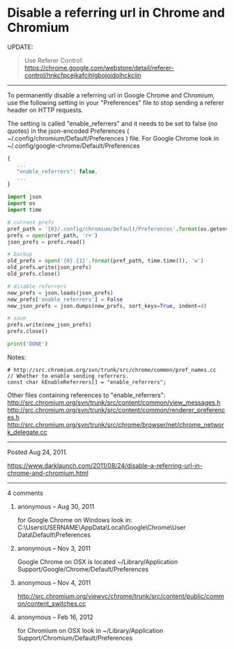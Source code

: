 # Disable a referring url in Chrome and Chromium

UPDATE:
> Use Referer Control: https://chrome.google.com/webstore/detail/referer-control/hnkcfpcejkafcihlgbojoidoihckciin

---

To permanently disable a referring url in Google Chrome and Chromium, use the following setting in your "Preferences" file to stop sending a referer header on HTTP requests.

The setting is called "enable_referrers" and it needs to be set to false (no quotes) in the json-encoded Preferences ( ~/.config/chromium/Default/Preferences ) file. For Google Chrome look in ~/.config/google-chrome/Default/Preferences

```javascript
{
   ...
   "enable_referrers": false,
   ...
}
```

```py
import json
import os
import time

# current prefs
pref_path = '{0}/.config/chromium/Default/Preferences'.format(os.getenv('HOME'))
prefs = open(pref_path, 'r+')
json_prefs = prefs.read()

# backup
old_prefs = open('{0}.{1}'.format(pref_path, time.time()), 'w')
old_prefs.write(json_prefs)
old_prefs.close()

# disable referrers
new_prefs = json.loads(json_prefs)
new_prefs['enable_referrers'] = False
new_json_prefs = json.dumps(new_prefs, sort_keys=True, indent=4)

# save
prefs.write(new_json_prefs)
prefs.close()

print('DONE')
```

Notes:
```
# http://src.chromium.org/svn/trunk/src/chrome/common/pref_names.cc
// Whether to enable sending referrers.
const char kEnableReferrers[] = "enable_referrers";
```

Other files containing references to "enable_referrers":
http://src.chromium.org/svn/trunk/src/content/common/view_messages.h
http://src.chromium.org/svn/trunk/src/content/common/renderer_preferences.h
http://src.chromium.org/svn/trunk/src/chrome/browser/net/chrome_network_delegate.cc

---

Posted Aug 24, 2011.

https://www.darklaunch.com/2011/08/24/disable-a-referring-url-in-chrome-and-chromium.html

---

4 comments

<ol><li><div>

anonymous &ndash; Aug 30, 2011<div>

for Google Chrome on Windows look in:
C:\Users\USERNAME\AppData\Local\Google\Chrome\User Data\Default\Preferences

</div></div></li><li><div>

anonymous &ndash; Nov 3, 2011<div>

Google Chrome on OSX is located ~/Library/Application Support/Google/Chrome/Default/Preferences

</div></div></li><li><div>

anonymous &ndash; Nov 4, 2011<div>

http://src.chromium.org/viewvc/chrome/trunk/src/content/public/common/content_switches.cc

</div></div></li><li><div>

anonymous &ndash; Feb 16, 2012<div>

for Chromium on OSX look in ~/Library/Application Support/Chromium/Default/Preferences

</div></div></li></ol>